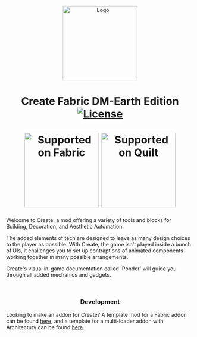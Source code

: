 <p align="center"><img src="https://i.imgur.com/SXaePW6.png" alt="Logo" width="200"></p>
<h1 align="center">Create Fabric DM-Earth Edition<br>
	<a href="https://github.com/Creators-of-Create/Create/blob/master/LICENSE"><img src="https://img.shields.io/github/license/Creators-of-Create/Create?style=flat&color=900c3f" alt="License"></a>
    <br><br>
    <a href="https://fabricmc.net/"><img
        src="https://cdn.discordapp.com/attachments/705864145169416313/969720133998239794/fabric_supported.png"
        alt="Supported on Fabric"
        width="200"
    ></a>
    <a href="https://quiltmc.org/"><img
        src="https://cdn.discordapp.com/attachments/705864145169416313/969716884482183208/quilt_supported.png"
        alt="Supported on Quilt"
        width="200"
    ></a>
</h1>

<p>Welcome to Create, a mod offering a variety of tools and blocks for Building, Decoration, and Aesthetic Automation.</p>
<p>The added elements of tech are designed to leave as many design choices to the player as possible. With Create, the game isn't played inside a bunch of UIs, it challenges you to set up contraptions of animated components working together in many possible arrangements.</p>
<p>Create's visual in-game documentation called 'Ponder' will guide you through all added mechanics and gadgets.</p>
<p>&nbsp;</p>

<h3 align="center">Development</h3>

Looking to make an addon for Create? A template mod for a Fabric addon can be found
[here](https://github.com/Fabricators-of-Create/create-fabric-addon-template),
and a template for a multi-loader addon with Architectury can be found
[here](https://github.com/Fabricators-of-Create/create-multiloader-addon-template).
